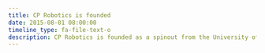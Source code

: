 ```yaml
---
title: CP Robotics is founded
date: 2015-08-01 08:00:00
timeline_type: fa-file-text-o
description: CP Robotics is founded as a spinout from the University of Southern Denmark with Science Ventures Denmark A/S and Syddansk Innovation A/S as investors. Jimmy Alison Jørgensen is appointed as CEO.
---
```

